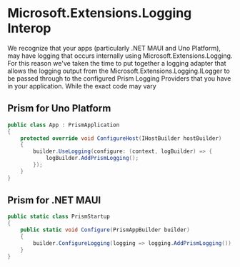 # Microsoft.Extensions.Logging Interop

We recognize that your apps (particularly .NET MAUI and Uno Platform), may have logging that occurs internally using Microsoft.Extensions.Logging. For this reason we've taken the time to put together a logging adapter that allows the logging output from the Microsoft.Extensions.Logging.ILogger to be passed through to the configured Prism Logging Providers that you have in your application. While the exact code may vary

## Prism for Uno Platform

```cs
public class App : PrismApplication
{
    protected override void ConfigureHost(IHostBuilder hostBuilder)
    {
        builder.UseLogging(configure: (context, logBuilder) => {
            logBuilder.AddPrismLogging();
        });
    }
}
```

## Prism for .NET MAUI

```cs
public static class PrismStartup
{
    public static void Configure(PrismAppBuilder builder)
    {
        builder.ConfigureLogging(logging => logging.AddPrismLogging());
    }
}
```
